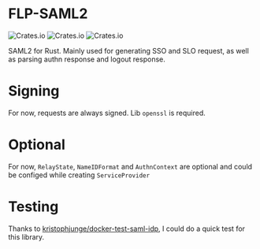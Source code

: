# FLP-SAML2

![Crates.io](https://img.shields.io/crates/v/flp-saml2)
![Crates.io](https://img.shields.io/crates/l/flp-saml2)
![Crates.io](https://img.shields.io/crates/d/flp-saml2)

SAML2 for Rust. Mainly used for generating SSO and SLO request, as well as parsing authn response and logout response.

# Signing

For now, requests are always signed. Lib `openssl` is required.

# Optional

For now, `RelayState`, `NameIDFormat` and `AuthnContext` are optional and could be configed while creating `ServiceProvider`

# Testing

Thanks to [kristophjunge/docker-test-saml-idp](https://github.com/kristophjunge/docker-test-saml-idp), I could do a quick test for this library.
